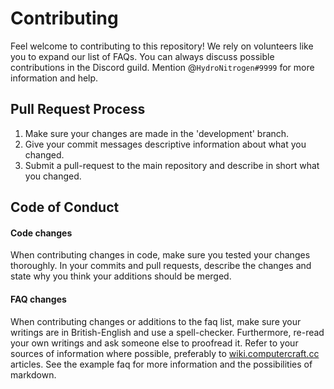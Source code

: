 # Contributing

Feel welcome to contributing to this repository!
We rely on volunteers like you to expand our list of FAQs. You can always discuss possible contributions in the Discord guild.
Mention @`HydroNitrogen#9999` for more information and help.

## Pull Request Process

1. Make sure your changes are made in the 'development' branch.
2. Give your commit messages descriptive information about what you changed.
3. Submit a pull-request to the main repository and describe in short what you changed.

## Code of Conduct

#### Code changes
When contributing changes in code, make sure you tested your changes thoroughly.
In your commits and pull requests, describe the changes and state why you think your additions should be merged.

#### FAQ changes
When contributing changes or additions to the faq list, make sure your writings are in British-English and use a spell-checker.
Furthermore, re-read your own writings and ask someone else to proofread it.
Refer to your sources of information where possible, preferably to [wiki.computercraft.cc](https://wiki.computercraft.cc) articles.
See the example faq for more information and the possibilities of markdown.